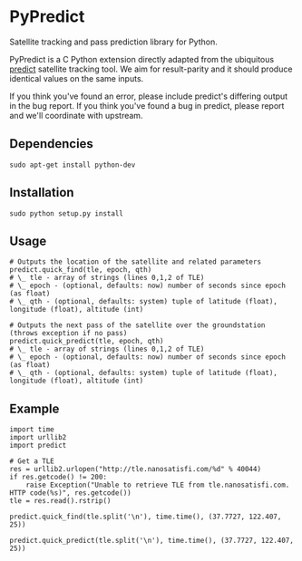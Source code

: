 PyPredict
=======

Satellite tracking and pass prediction library for Python.

PyPredict is a C Python extension directly adapted from the ubiquitous [predict](http://www.qsl.net/kd2bd/predict.html) satellite tracking tool.
We aim for result-parity and it should produce identical values on the same inputs.

If you think you've found an error, please include predict's differing output in the bug report.
If you think you've found a bug in predict, please report and we'll coordinate with upstream.

## Dependencies
```
sudo apt-get install python-dev
```

## Installation
```
sudo python setup.py install
```
## Usage
```
# Outputs the location of the satellite and related parameters
predict.quick_find(tle, epoch, qth)
# \_ tle - array of strings (lines 0,1,2 of TLE)
# \_ epoch - (optional, defaults: now) number of seconds since epoch (as float)
# \_ qth - (optional, defaults: system) tuple of latitude (float), longitude (float), altitude (int)

# Outputs the next pass of the satellite over the groundstation (throws exception if no pass)
predict.quick_predict(tle, epoch, qth)
# \_ tle - array of strings (lines 0,1,2 of TLE)
# \_ epoch - (optional, defaults: now) number of seconds since epoch (as float)
# \_ qth - (optional, defaults: system) tuple of latitude (float), longitude (float), altitude (int)

```
## Example
```
import time
import urllib2
import predict

# Get a TLE
res = urllib2.urlopen("http://tle.nanosatisfi.com/%d" % 40044)
if res.getcode() != 200:
    raise Exception("Unable to retrieve TLE from tle.nanosatisfi.com. HTTP code(%s)", res.getcode())
tle = res.read().rstrip()

predict.quick_find(tle.split('\n'), time.time(), (37.7727, 122.407, 25))

predict.quick_predict(tle.split('\n'), time.time(), (37.7727, 122.407, 25))
```
